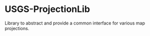 # USGS-ProjectionLib
Library to abstract and provide a common interface for various map projections.

